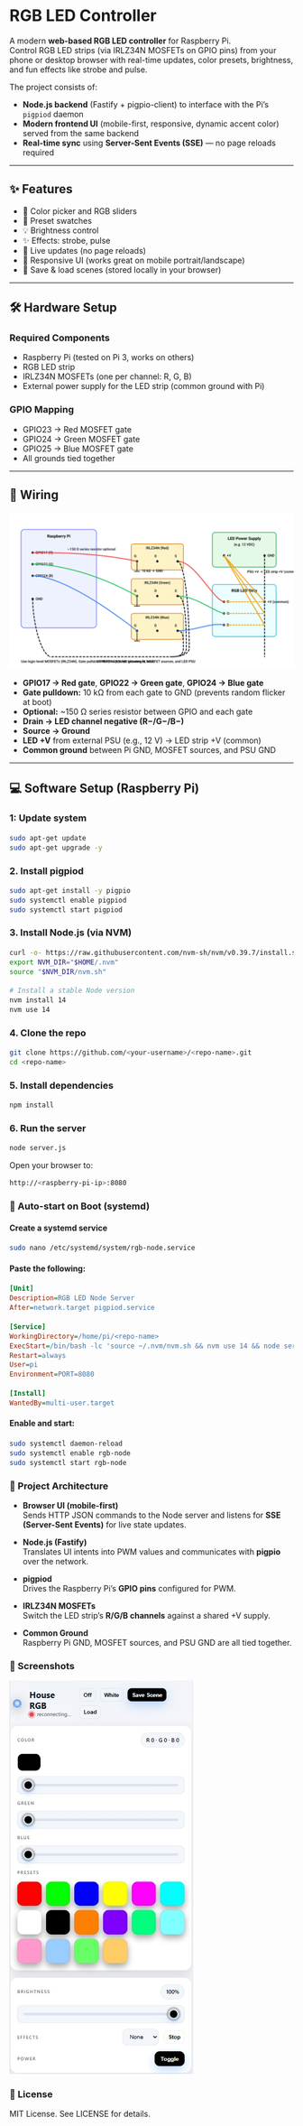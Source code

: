 # RGB LED Controller

A modern **web-based RGB LED controller** for Raspberry Pi.  
Control RGB LED strips (via IRLZ34N MOSFETs on GPIO pins) from your phone or desktop browser with real-time updates, color presets, brightness, and fun effects like strobe and pulse.

The project consists of:

- **Node.js backend** (Fastify + pigpio-client) to interface with the Pi’s `pigpiod` daemon  
- **Modern frontend UI** (mobile-first, responsive, dynamic accent color) served from the same backend  
- **Real-time sync** using **Server-Sent Events (SSE)** — no page reloads required  

---

## ✨ Features
- 🎨 Color picker and RGB sliders  
- 🌈 Preset swatches  
- 💡 Brightness control  
- ✨ Effects: strobe, pulse  
- 🔄 Live updates (no page reloads)  
- 📱 Responsive UI (works great on mobile portrait/landscape)  
- 💾 Save & load scenes (stored locally in your browser)  

---

## 🛠️ Hardware Setup

### Required Components
- Raspberry Pi (tested on Pi 3, works on others)  
- RGB LED strip  
- IRLZ34N MOSFETs (one per channel: R, G, B)  
- External power supply for the LED strip (common ground with Pi)  

### GPIO Mapping
- GPIO23 → Red MOSFET gate  
- GPIO24 → Green MOSFET gate  
- GPIO25 → Blue MOSFET gate  
- All grounds tied together  

---

## 🔌 Wiring

![Wiring diagram](docs/wiring.svg)

- **GPIO17 → Red gate**, **GPIO22 → Green gate**, **GPIO24 → Blue gate**  
- **Gate pulldown:** 10 kΩ from each gate to GND (prevents random flicker at boot)  
- **Optional:** ~150 Ω series resistor between GPIO and each gate  
- **Drain → LED channel negative (R−/G−/B−)**  
- **Source → Ground**  
- **LED +V** from external PSU (e.g., 12 V) → LED strip +V (common)  
- **Common ground** between Pi GND, MOSFET sources, and PSU GND  

---

## 💻 Software Setup (Raspberry Pi)

### 1: Update system
```bash
sudo apt-get update
sudo apt-get upgrade -y
```


### 2. Install pigpiod
```bash
sudo apt-get install -y pigpio
sudo systemctl enable pigpiod
sudo systemctl start pigpiod
```

### 3. Install Node.js (via NVM)
```bash
curl -o- https://raw.githubusercontent.com/nvm-sh/nvm/v0.39.7/install.sh | bash
export NVM_DIR="$HOME/.nvm"
source "$NVM_DIR/nvm.sh"

# Install a stable Node version
nvm install 14
nvm use 14
```

### 4. Clone the repo
```bash
git clone https://github.com/<your-username>/<repo-name>.git
cd <repo-name>
```

### 5. Install dependencies
```bash
npm install
```

### 6. Run the server
```bash
node server.js
```

Open your browser to:
```bash
http://<raspberry-pi-ip>:8080
```

### 🔄 Auto-start on Boot (systemd)

#### Create a systemd service
```bash
sudo nano /etc/systemd/system/rgb-node.service
```

#### Paste the following:
```ini
[Unit]
Description=RGB LED Node Server
After=network.target pigpiod.service

[Service]
WorkingDirectory=/home/pi/<repo-name>
ExecStart=/bin/bash -lc 'source ~/.nvm/nvm.sh && nvm use 14 && node server.js'
Restart=always
User=pi
Environment=PORT=8080

[Install]
WantedBy=multi-user.target
```

#### Enable and start:
```bash
sudo systemctl daemon-reload
sudo systemctl enable rgb-node
sudo systemctl start rgb-node
```
### 🧱 Project Architecture

- **Browser UI (mobile-first)**  
  Sends HTTP JSON commands to the Node server and listens for **SSE (Server-Sent Events)** for live state updates.

- **Node.js (Fastify)**  
  Translates UI intents into PWM values and communicates with **pigpio** over the network.

- **pigpiod**  
  Drives the Raspberry Pi’s **GPIO pins** configured for PWM.

- **IRLZ34N MOSFETs**  
  Switch the LED strip’s **R/G/B channels** against a shared +V supply.

- **Common Ground**  
  Raspberry Pi GND, MOSFET sources, and PSU GND are all tied together.

### 📸 Screenshots

![Screen Shot](docs/HomeRGB.jpg)

### 📜 License

MIT License. See LICENSE
 for details.
